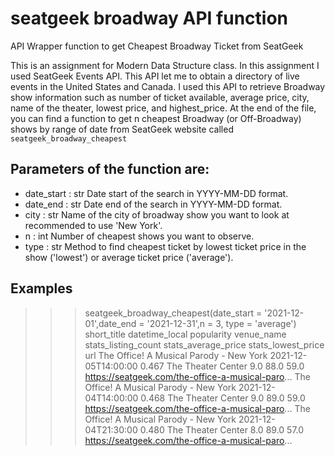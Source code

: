 # seatgeek broadway API function
API Wrapper function to get Cheapest Broadway Ticket from SeatGeek

This is an assignment for Modern Data Structure class. In this assignment I used SeatGeek Events API. This API let me to obtain a directory of live events in the United States and Canada. I used this API to retrieve Broadway show information such as number of ticket available, average price, city, name of the theater, lowest price, and highest_price. At the end of the file, you can find a function to get n cheapest Broadway (or Off-Broadway) shows by range of date from SeatGeek website called `seatgeek_broadway_cheapest`

Parameters of the function are:
-------
- date_start : str
    Date start of the search in YYYY-MM-DD format.
- date_end : str
    Date end of the search in YYYY-MM-DD format.
- city : str
    Name of the city of broadway show you want to look at recommended to use 'New York'.
- n : int
    Number of cheapest shows you want to observe.
- type : str
    Method to find cheapest ticket by lowest ticket price in the show ('lowest') or average ticket price ('average').
      
Examples
--------
>>> seatgeek_broadway_cheapest(date_start = '2021-12-01',date_end = '2021-12-31',n = 3, type = 'average')
short_title	datetime_local	popularity	venue_name	stats_listing_count	stats_average_price	stats_lowest_price	url
The Office! A Musical Parody - New York	2021-12-05T14:00:00	0.467	The Theater Center	9.0	88.0	59.0	https://seatgeek.com/the-office-a-musical-paro...
The Office! A Musical Parody - New York	2021-12-04T14:00:00	0.468	The Theater Center	9.0	89.0	59.0	https://seatgeek.com/the-office-a-musical-paro...
The Office! A Musical Parody - New York	2021-12-04T21:30:00	0.480	The Theater Center	8.0	89.0	57.0	https://seatgeek.com/the-office-a-musical-paro...
